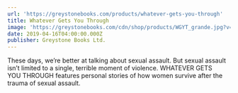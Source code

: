 ```yaml
---
url: 'https://greystonebooks.com/products/whatever-gets-you-through'
title: Whatever Gets You Through
image: 'https://greystonebooks.com/cdn/shop/products/WGYT_grande.jpg?v=1540924542'
date: 2019-04-16T04:00:00.000Z
publisher: Greystone Books Ltd.
---
```


These days, we’re better at talking about sexual assault. But sexual assault isn’t limited to a single, terrible moment of violence. WHATEVER GETS YOU THROUGH features personal stories of how women survive after the trauma of sexual assault.
